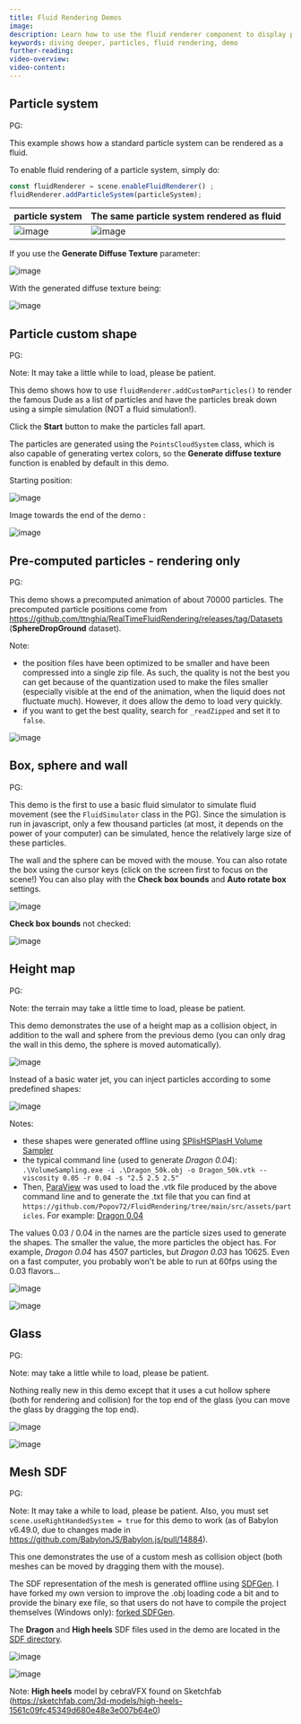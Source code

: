 ```yaml
---
title: Fluid Rendering Demos
image: 
description: Learn how to use the fluid renderer component to display particle systems as a fluid
keywords: diving deeper, particles, fluid rendering, demo
further-reading:
video-overview:
video-content:
---
```


## Particle system

PG: <Playground id="#544N0Q#23" title="Particle system" description="Example of a particle system rendered as a fluid"/>

This example shows how a standard particle system can be rendered as a fluid.

To enable fluid rendering of a particle system, simply do:

```javascript
const fluidRenderer = scene.enableFluidRenderer() ;
fluidRenderer.addParticleSystem(particleSystem);
```

| particle system | The same particle system rendered as fluid |
|-----------------|-----------------------------------|
|![image](/img/features/fluidrenderer/demo_psys.jpg!488)|![image](/img/features/fluidrenderer/demo_psys_fluid.jpg!488)|

If you use the **Generate Diffuse Texture** parameter:

![image](/img/features/fluidrenderer/demo_psys_wdiffuse.jpg)

With the generated diffuse texture being:

![image](/img/features/fluidrenderer/demo_psys_diffuse.jpg)

## Particle custom shape

PG: <Playground id="#XMXDAA#112" title="Particle custom shape" description="Example of a custom particle system rendered as a fluid"/>

Note: It may take a little while to load, please be patient.

This demo shows how to use `fluidRenderer.addCustomParticles()` to render the famous Dude as a list of particles and have the particles break down using a simple simulation (NOT a fluid simulation!).

Click the **Start** button to make the particles fall apart.

The particles are generated using the `PointsCloudSystem` class, which is also capable of generating vertex colors, so the **Generate diffuse texture** function is enabled by default in this demo.

Starting position:

![image](/img/features/fluidrenderer/demo_dude_start.jpg)

Image towards the end of the demo :

![image](/img/features/fluidrenderer/demo_dude_end.jpg)

## Pre-computed particles - rendering only

PG: <Playground id="#XMXDAA#113" title="Precomputed particles" description="Example of a pre-computed animation of particles rendered as a fluid"/>

This demo shows a precomputed animation of about 70000 particles. The precomputed particle positions come from https://github.com/ttnghia/RealTimeFluidRendering/releases/tag/Datasets (**SphereDropGround** dataset).

Note:
* the position files have been optimized to be smaller and have been compressed into a single zip file. As such, the quality is not the best you can get because of the quantization used to make the files smaller (especially visible at the end of the animation, when the liquid does not fluctuate much). However, it does allow the demo to load very quickly.
* if you want to get the best quality, search for `_readZipped` and set it to `false`.

![image](/img/features/fluidrenderer/demo_precomputed.jpg)

## Box, sphere and wall

PG: <Playground id="#XMXDAA#114" title="Box, sphere and wall" description="Example of real fluid simulation with dragging box and sphere"/>

This demo is the first to use a basic fluid simulator to simulate fluid movement (see the `FluidSimulator` class in the PG). Since the simulation is run in javascript, only a few thousand particles (at most, it depends on the power of your computer) can be simulated, hence the relatively large size of these particles.

The wall and the sphere can be moved with the mouse. You can also rotate the box using the cursor keys (click on the screen first to focus on the scene!) You can also play with the **Check box bounds** and **Auto rotate box** settings.

![image](/img/features/fluidrenderer/demo_box_1.jpg)

**Check box bounds** not checked:

![image](/img/features/fluidrenderer/demo_box_2.jpg)

## Height map

PG: <Playground id="#XMXDAA#115" title="Height map" description="Example of real fluid simulation with a height map"/>

Note: the terrain may take a little time to load, please be patient.

This demo demonstrates the use of a height map as a collision object, in addition to the wall and sphere from the previous demo (you can only drag the wall in this demo, the sphere is moved automatically).

![image](/img/features/fluidrenderer/demo_heightmap_1.jpg)

Instead of a basic water jet, you can inject particles according to some predefined shapes:

![image](/img/features/fluidrenderer/demo_heightmap_2.jpg)

Notes:
* these shapes were generated offline using [SPlisHSPlasH Volume Sampler](https://splishsplash.readthedocs.io/en/latest/VolumeSampling.html)
* the typical command line (used to generate *Dragon 0.04*): `.\VolumeSampling.exe -i .\Dragon_50k.obj -o Dragon_50k.vtk --viscosity 0.05 -r 0.04 -s "2.5 2.5 2.5"`
* Then, [ParaView](https://www.paraview.org/) was used to load the .vtk file produced by the above command line and to generate the .txt file that you can find at `https://github.com/Popov72/FluidRendering/tree/main/src/assets/particles`. For example: [Dragon 0.04](https://github.com/Popov72/FluidRendering/blob/main/src/assets/particles/dragon_04.txt)

The values 0.03 / 0.04 in the names are the particle sizes used to generate the shapes. The smaller the value, the more particles the object has. For example, *Dragon 0.04* has 4507 particles, but *Dragon 0.03* has 10625. Even on a fast computer, you probably won't be able to run at 60fps using the 0.03 flavors...

![image](/img/features/fluidrenderer/demo_heightmap_3.jpg)

![image](/img/features/fluidrenderer/demo_heightmap_4.jpg)

## Glass

PG: <Playground id="#XMXDAA#116" title="Glass" description="Example of real fluid simulation of wine filling a glass"/>

Note: may take a little while to load, please be patient.

Nothing really new in this demo except that it uses a cut hollow sphere (both for rendering and collision) for the top end of the glass (you can move the glass by dragging the top end).

![image](/img/features/fluidrenderer/demo_glass_1.jpg)

![image](/img/features/fluidrenderer/demo_glass_2.jpg)

## Mesh SDF

PG: <Playground id="#XMXDAA#165" image="/img/playgroundsAndNMEs/pg-XMXDAA-117.png" title="Mesh SDF" description="Example of real fluid simulation collision with mesh SDF"/>

Note: It may take a while to load, please be patient. Also, you must set `scene.useRightHandedSystem = true` for this demo to work (as of Babylon v6.49.0, due to changes made in https://github.com/BabylonJS/Babylon.js/pull/14884).

This one demonstrates the use of a custom mesh as collision object (both meshes can be moved by dragging them with the mouse).

The SDF representation of the mesh is generated offline using [SDFGen](https://github.com/christopherbatty/SDFGen). I have forked my own version to improve the .obj loading code a bit and to provide the binary exe file, so that users do not have to compile the project themselves (Windows only): [forked SDFGen](https://github.com/Popov72/SDFGen).

The **Dragon** and **High heels** SDF files used in the demo are located in the [SDF directory](https://github.com/Popov72/FluidRendering/blob/main/src/assets/sdf/).

![image](/img/features/fluidrenderer/demo_meshsdf_1.jpg)

![image](/img/features/fluidrenderer/demo_meshsdf_2.jpg)

Note: **High heels** model by cebraVFX found on Sketchfab (https://sketchfab.com/3d-models/high-heels-1561c09fc45349d680e48e3e007b64e0)
